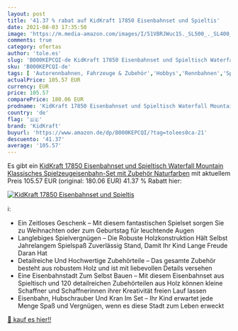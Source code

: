 ```yaml
---
layout: post
title: '41.37 % rabat auf KidKraft 17850 Eisenbahnset und Spieltis'
date: 2021-08-03 17:35:50
image: 'https://m.media-amazon.com/images/I/51VBRJWuc1S._SL500_._SL400_.jpg'
comments: true
category: ofertas
author: 'tole.es'
slug: 'B000KEPCQI-de KidKraft 17850 Eisenbahnset und Spieltisch Waterfall...'
sku: 'B000KEPCQI-de'
tags: [ 'Autorennbahnen, Fahrzeuge & Zubehör','Hobbys','Rennbahnen','Spielzeug','kidkraft', ]
actualPrice: 105.57 EUR
currency: EUR
price: 105.57
comparePrice: 180.06 EUR
prodname: 'KidKraft 17850 Eisenbahnset und Spieltisch Waterfall Mountain Klassisches Spielzeugeisenbahn-Set mit Zubehör  Naturfarben'
country: 'de'
flag: '🇩🇪'
brand: 'KidKraft'
buyurl: 'https://www.amazon.de/dp/B000KEPCQI/?tag=tolees0ca-21'
descuento: '41.37'
average: '105.57'
---
```


Es gibt ein [KidKraft 17850 Eisenbahnset und Spieltisch Waterfall Mountain Klassisches Spielzeugeisenbahn-Set mit Zubehör  Naturfarben](https://www.amazon.de/dp/B000KEPCQI/?tag=tolees0ca-21) mit aktuellem Preis 105.57 EUR (original: 180.06 EUR) 41.37 % Rabatt hier:

[![KidKraft 17850 Eisenbahnset und Spieltis](https://m.media-amazon.com/images/I/51VBRJWuc1S._SL500_._SL400_.jpg)](https://www.amazon.de/dp/B000KEPCQI/?tag=tolees0ca-21)

ℹ️:

- Ein Zeitloses Geschenk – Mit diesem fantastischen Spielset sorgen Sie zu Weihnachten oder zum Geburtstag für leuchtende Augen
- Langlebiges Spielvergnügen – Die Robuste Holzkonstruktion Hält Selbst Jahrelangem Spielspaß Zuverlässig Stand, Damit Ihr Kind Lange Freude Daran Hat
- Detailreiche Und Hochwertige Zubehörteile – Das gesamte Zubehör besteht aus robustem Holz und ist mit liebevollen Details versehen
- Eine Eisenbahnstadt Zum Selbst Bauen – Mit diesem Eisenbahnset aus Spieltisch und 120 detailreichen Zubehörteilen aus Holz können kleine Schaffner und Schaffnerinnen ihrer Kreativität freien Lauf lassen
- Eisenbahn, Hubschrauber Und Kran Im Set – Ihr Kind erwartet jede Menge Spaß und Vergnügen, wenn es diese Stadt zum Leben erweckt

[🛒 kauf es hier!!](https://www.amazon.de/dp/B000KEPCQI/?tag=tolees0ca-21)
